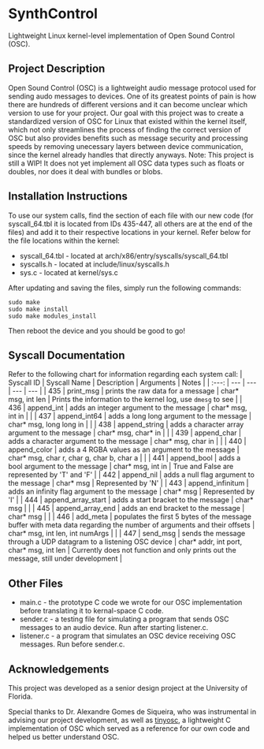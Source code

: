 # SynthControl
Lightweight Linux kernel-level implementation of Open Sound Control (OSC).

## Project Description
Open Sound Control (OSC) is a lightweight audio message protocol used for sending audo messages to devices. One of its greatest points of pain is how there are hundreds of different versions and it can become unclear which version to use for your project. Our goal with this project was to create a standardized version of OSC for Linux that existed within the kernel itself, which not only streamlines the process of finding the correct version of OSC but also provides benefits such as message security and processing speeds by removing unecessary layers between device communication, since the kernel already handles that directly anyways. Note: This project is still a WIP! It does not yet implement all OSC data types such as floats or doubles, nor does it deal with bundles or blobs.

## Installation Instructions

To use our system calls, find the section of each file with our new code (for syscall_64.tbl it is located from IDs 435-447, all others are at the end of the files) and add it to their respective locations in your kernel. Refer below for the file locations within the kernel:
- syscall_64.tbl - located at arch/x86/entry/syscalls/syscall_64.tbl
- syscalls.h - located at include/linux/syscalls.h
- sys.c - located at kernel/sys.c

After updating and saving the files, simply run the following commands:
```
sudo make
sudo make install
sudo make modules_install
```
Then reboot the device and you should be good to go!

## Syscall Documentation
Refer to the following chart for information regarding each system call:
| Syscall ID | Syscall Name | Description | Arguments | Notes |
| :---: | --- | --- | --- | --- |
| 435 | print_msg | prints the raw data for a message | char* msg, int len | Prints the information to the kernel log, use ```dmesg``` to see | 
| 436 | append_int | adds an integer argument to the message | char* msg, int in | | 
| 437 | append_int64 | adds a long long argument to the message | char* msg, long long in | | 
| 438 | append_string | adds a character array argument to the message | char* msg, char* in | | 
| 439 | append_char | adds a character argument to the message | char* msg, char in | | 
| 440 | append_color | adds a 4 RGBA values as an argument to the message | char* msg, char r, char g, char b, char a | | 
| 441 | append_bool | adds a bool argument to the message | char* msg, int in | True and False are represented by 'T' and 'F' | 
| 442 | append_nil | adds a null flag argument to the message | char* msg | Represented by 'N' | 
| 443 | append_infinitum | adds an infinity flag argument to the message | char* msg | Represented by 'I' | 
| 444 | append_array_start | adds a start bracket to the message | char* msg | | 
| 445 | append_array_end | adds an end bracket to the message | char* msg | | 
| 446 | add_meta | populates the first 5 bytes of the message buffer with meta data regarding the number of arguments and their offsets | char* msg, int len, int numArgs | | 
| 447 | send_msg | sends the message through a UDP datagram to a listening OSC device | char* addr, int port, char* msg, int len | Currently does not function and only prints out the message, still under development | 

## Other Files
- main.c - the prototype C code we wrote for our OSC implementation before translating it to kernal-space C code.
- sender.c - a testing file for simulating a program that sends OSC messages to an audio device. Run after starting listener.c.
- listener.c - a program that simulates an OSC device receiving OSC messages. Run before sender.c.

## Acknowledgements
This project was developed as a senior design project at the University of Florida.

Special thanks to Dr. Alexandre Gomes de Siqueira, who was instrumental in advising our project development, as well as [tinyosc](https://github.com/mhroth/tinyosc?tab=readme-ov-file), a lightweight C implementation of OSC which served as a reference for our own code and helped us better understand OSC.
